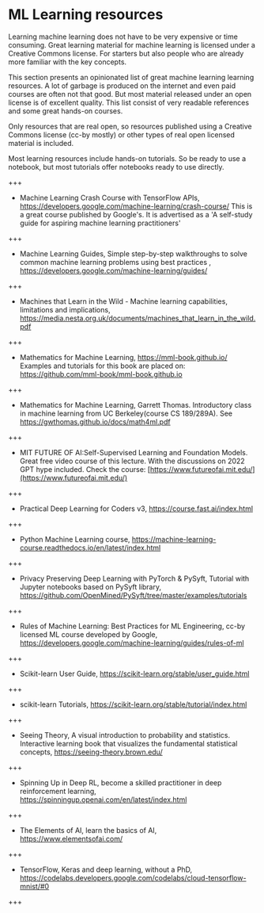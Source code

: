 ML Learning resources
=====================

Learning machine learning does not have to be very expensive or time
consuming. Great learning material for machine learning is licensed
under a Creative Commons license. For starters but also people who are
already more familiar with the key concepts.

This section presents an opinionated list of great machine learning
learning resources. A lot of garbage is produced on the internet and
even paid courses are often not that good. But most material released
under an open license is of excellent quality. This list consist of very
readable references and some great hands-on courses.

Only resources that are real open, so resources published using a
Creative Commons license (cc-by mostly) or other types of real open
licensed material is included.

Most learning resources include hands-on tutorials. So be ready to use a
notebook, but most tutorials offer notebooks ready to use directly.


+++



-   Machine Learning Crash Course with TensorFlow APIs,
    <https://developers.google.com/machine-learning/crash-course/> This
    is a great course published by Google\'s. It is advertised as a \'A
    self-study guide for aspiring machine learning practitioners\'

 +++

-   Machine Learning Guides, Simple step-by-step walkthroughs to solve
    common machine learning problems using best practices ,
    <https://developers.google.com/machine-learning/guides/>

 +++

-   Machines that Learn in the Wild - Machine learning capabilities,
    limitations and implications,
    <https://media.nesta.org.uk/documents/machines_that_learn_in_the_wild.pdf>

 +++

-   Mathematics for Machine Learning, <https://mml-book.github.io/>
    Examples and tutorials for this book are placed on:
    <https://github.com/mml-book/mml-book.github.io>

 +++

-   Mathematics for Machine Learning, Garrett Thomas. Introductory class
    in machine learning from UC Berkeley(course CS 189/289A). See
    <https://gwthomas.github.io/docs/math4ml.pdf>

+++

- MIT FUTURE OF AI:Self-Supervised Learning and Foundation Models. Great free video course of this lecture. With the discussions on 2022 GPT hype included. Check the course: [https://www.futureofai.mit.edu/](https://www.futureofai.mit.edu/)

 
+++

-   Practical Deep Learning for Coders v3,
    <https://course.fast.ai/index.html>

+++ 

-   Python Machine Learning course,
    <https://machine-learning-course.readthedocs.io/en/latest/index.html>

 +++

-   Privacy Preserving Deep Learning with PyTorch & PySyft, Tutorial
    with Jupyter notebooks based on PySyft library,
    <https://github.com/OpenMined/PySyft/tree/master/examples/tutorials>

 +++

-   Rules of Machine Learning: Best Practices for ML Engineering, cc-by
    licensed ML course developed by Google,
    <https://developers.google.com/machine-learning/guides/rules-of-ml>

 +++

-   Scikit-learn User Guide,
    <https://scikit-learn.org/stable/user_guide.html>

 +++

-   scikit-learn Tutorials,
    <https://scikit-learn.org/stable/tutorial/index.html>

 
+++

-   Seeing Theory, A visual introduction to probability and statistics.
    Interactive learning book that visualizes the fundamental
    statistical concepts, <https://seeing-theory.brown.edu/>

 
+++

-   Spinning Up in Deep RL, become a skilled practitioner in deep
    reinforcement learning,
    <https://spinningup.openai.com/en/latest/index.html>

+++ 

-   The Elements of AI, learn the basics of AI,
    <https://www.elementsofai.com/>

 +++

-   TensorFlow, Keras and deep learning, without a PhD,
    <https://codelabs.developers.google.com/codelabs/cloud-tensorflow-mnist/#0>

+++

